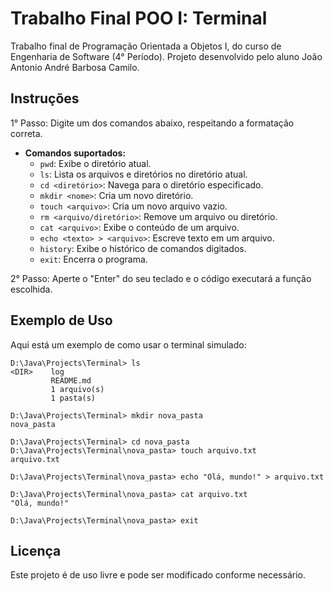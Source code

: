 # Trabalho Final POO I: Terminal

Trabalho final de Programação Orientada a Objetos I, do curso de Engenharia de Software (4° Período). Projeto desenvolvido pelo aluno João Antonio André Barbosa Camilo.

## Instruções
1° Passo: Digite um dos comandos abaixo, respeitando a formatação correta.

- **Comandos suportados:**
  - `pwd`: Exibe o diretório atual.
  - `ls`: Lista os arquivos e diretórios no diretório atual.
  - `cd <diretório>`: Navega para o diretório especificado.
  - `mkdir <nome>`: Cria um novo diretório.
  - `touch <arquivo>`: Cria um novo arquivo vazio.
  - `rm <arquivo/diretório>`: Remove um arquivo ou diretório.
  - `cat <arquivo>`: Exibe o conteúdo de um arquivo.
  - `echo <texto> > <arquivo>`: Escreve texto em um arquivo.
  - `history`: Exibe o histórico de comandos digitados.
  - `exit`: Encerra o programa.

2° Passo: Aperte o "Enter" do seu teclado e o código executará a função escolhida.

## Exemplo de Uso
Aqui está um exemplo de como usar o terminal simulado:

```
D:\Java\Projects\Terminal> ls
<DIR>    log
         README.md
         1 arquivo(s)
         1 pasta(s)

D:\Java\Projects\Terminal> mkdir nova_pasta
nova_pasta

D:\Java\Projects\Terminal> cd nova_pasta
D:\Java\Projects\Terminal\nova_pasta> touch arquivo.txt
arquivo.txt

D:\Java\Projects\Terminal\nova_pasta> echo "Olá, mundo!" > arquivo.txt

D:\Java\Projects\Terminal\nova_pasta> cat arquivo.txt
"Olá, mundo!"

D:\Java\Projects\Terminal\nova_pasta> exit
```

## Licença
Este projeto é de uso livre e pode ser modificado conforme necessário.
